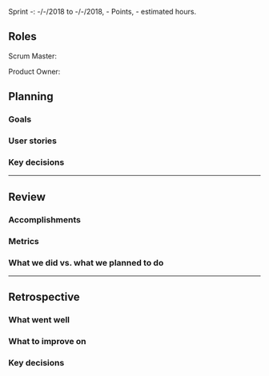 Sprint -: -/-/2018 to -/-/2018, - Points, - estimated hours.

## Roles

Scrum Master: 

Product Owner: 

## Planning

### Goals

### User stories

### Key decisions

***

## Review

### Accomplishments

### Metrics

### What we did vs. what we planned to do

***

## Retrospective

### What went well

### What to improve on

### Key decisions
